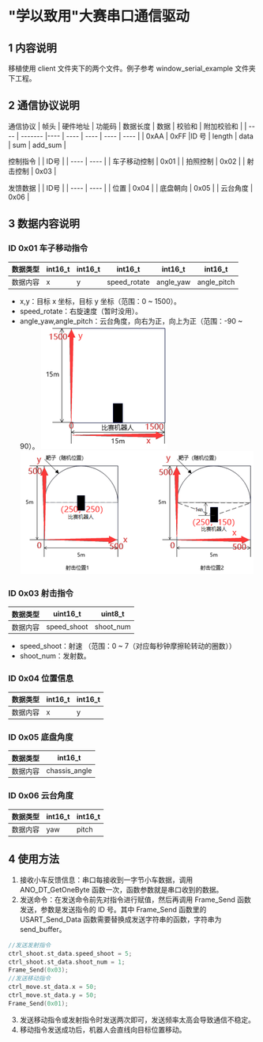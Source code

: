 # "学以致用"大赛串口通信驱动
## 1 内容说明
移植使用 client 文件夹下的两个文件。例子参考 window_serial_example 文件夹下工程。
## 2 通信协议说明
通信协议
| 帧头 | 硬件地址 | 功能码 | 数据长度 | 数据 | 校验和 | 附加校验和 |
| ---- | ------- |---- | ----     | ---- | ---- | ----        |
| 0xAA | 0xFF    |ID 号 | length   | data | sum   | add_sum |

控制指令
|     | ID号 |
| ---- | ---- |
| 车子移动控制 | 0x01 |
| 拍照控制 | 0x02 |
| 射击控制 | 0x03 |

发馈数据
|     | ID号 |
| ---- | ---- |
| 位置 | 0x04 |
| 底盘朝向 | 0x05 |
| 云台角度 | 0x06 |

## 3 数据内容说明
### ID 0x01 车子移动指令
| 数据类型 | int16_t | int16_t | int16_t | int16_t | int16_t |
| ---- | ------- |---- | ----     | ---- | ---- | 
| 数据内容 | x | y | speed_rotate | angle_yaw | angle_pitch |

- x,y：目标 x 坐标，目标 y 坐标（范围：0 ~ 1500）。
- speed_rotate：右旋速度（暂时没用）。
- angle_yaw,angle_pitch：云台角度，向右为正，向上为正（范围：-90 ~ 90）。
![赛场一](image/赛场一.png)
![赛场二](image/赛场二.png)

### ID 0x03 射击指令
| 数据类型     | uint16_t | uint8_t |
| ---- | ------- | ------- |
| 数据内容     | speed_shoot | shoot_num |

- speed_shoot：射速 （范围：0 ~ 7（对应每秒钟摩擦轮转动的圈数））
- shoot_num：发射数。
### ID 0x04 位置信息
| 数据类型 | int16_t | int16_t |
| ---- | ------- |---- |
| 数据内容 | x | y |
### ID 0x05 底盘角度
| 数据类型 | int16_t |
| ---- | ------- |
| 数据内容 | chassis_angle |
### ID 0x06 云台角度
| 数据类型 | int16_t | int16_t |
| ---- | ------- |---- |
| 数据内容 | yaw | pitch |
## 4 使用方法
1. 接收小车反馈信息：串口每接收到一字节小车数据，调用 ANO_DT_GetOneByte 函数一次，函数参数就是串口收到的数据。
2. 发送命令：在发送命令前先对指令进行赋值，然后再调用 Frame_Send 函数发送，参数是发送指令的 ID 号。其中 Frame_Send 函数里的 USART_Send_Data 函数需要替换成发送字符串的函数，字符串为 send_buffer。
``` C
//发送发射指令
ctrl_shoot.st_data.speed_shoot = 5;
ctrl_shoot.st_data.shoot_num = 1;
Frame_Send(0x03);
//发送移动指令
ctrl_move.st_data.x = 50;
ctrl_move.st_data.y = 50;
Frame_Send(0x01);
```
3. 发送移动指令或发射指令时发送两次即可，发送频率太高会导致通信不稳定。
4. 移动指令发送成功后，机器人会直线向目标位置移动。